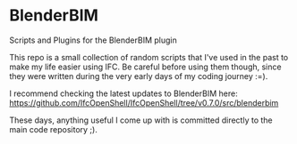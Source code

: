 # BlenderBIM
Scripts and Plugins for the BlenderBIM plugin

This repo is a small collection of random scripts that I've used in the past to make my life easier using IFC.  Be careful before using them though, since they were written during the very early days of my coding journey :=).

I recommend checking the latest updates to BlenderBIM here: https://github.com/IfcOpenShell/IfcOpenShell/tree/v0.7.0/src/blenderbim

These days, anything useful I come up with is committed directly to the main code repository ;).
